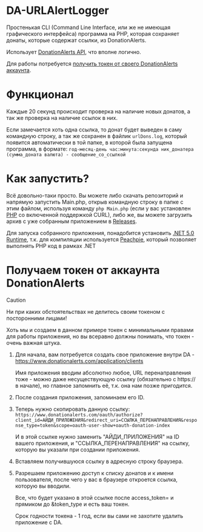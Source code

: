 # DA-URLAlertLogger
Простенькая CLI (Command Line Interface, или же не имеющая графического интерфейса) программа на PHP, которая сохраняет донаты, которые содержат ссылки, из DonationAlerts.

Использует [DonationAlerts API](https://www.donationalerts.com/apidoc), что вполне логично.

Для работы потребуется [получить токен от своего DonationAlerts аккаунта](https://github.com/kotyaralih/DA-URLAlertLogger?tab=readme-ov-file#%D0%BF%D0%BE%D0%BB%D1%83%D1%87%D0%B0%D0%B5%D0%BC-%D1%82%D0%BE%D0%BA%D0%B5%D0%BD-%D0%BE%D1%82-%D0%B0%D0%BA%D0%BA%D0%B0%D1%83%D0%BD%D1%82%D0%B0-donationalerts).

# Функционал
Каждые 20 секунд происходит проверка на наличие новых донатов, а так же проверка на наличие ссылок в них.

Если замечается хоть одна ссылка, то донат будет выведен в саму командную строку, а так же сохранен в файлик `urlDons.log`, который появится автоматически в той папке, в которой была запущена программа, в формате: `год-месяц-день час:минута:секунда ник_донатера (сумма_доната валюта) - сообщение_со_ссылкой`

# Как запустить?
Всё довольно-таки просто. Вы можете либо скачать репозиторий и напрямую запустить Main.php, открыв командную строку в папке с этим файлом, используя команду `php Main.php` (если у вас установлен [PHP](https://www.php.net/) со включенной поддержкой CURL), либо же, вы можете загрузить архив с уже собранным приложением в [Releases](https://github.com/kotyaralih/DA-URLAlertLogger/releases).

Для запуска собранного приложения, понадобится установить [.NET 5.0 Runtime](https://dotnet.microsoft.com/en-us/download/dotnet/thank-you/runtime-5.0.17-windows-x64-installer), т.к. для компиляции используется [Peachpie](https://peachpie.io/), который позволяет выполнять PHP код в рамках .NET

# Получаем токен от аккаунта DonationAlerts
> [!CAUTION]
> Ни при каких обстоятельствах не делитесь своим токеном с посторонними лицами!
> 
> Хоть мы и создаем в данном примере токен с минимальными правами для работы приложения, но вы всеравно должны понимать, что токен - очень важная штука.

1) Для начала, вам потребуется создать свое приложение внутри DA - https://www.donationalerts.com/application/clients
   
   Имя приложения вводим абсолютно любое, URL перенаправления тоже - можно даже несуществующую ссылку (обязательно с https:// в начале), но главное запомнить её, т.к. она нам позже пригодится.
2) После создания приложения, запоминаем его ID.
3) Теперь нужно скопировать данную ссылку: `https://www.donationalerts.com/oauth/authorize?client_id=АЙДИ_ПРИЛОЖЕНИЯ&redirect_uri=ССЫЛКА_ПЕРЕНАПРАВЛЕНИЯ&response_type=token&scope=oauth-user-show+oauth-donation-index`
   
   И в этой ссылке нужно заменить "АЙДИ_ПРИЛОЖЕНИЯ" на ID вашего приложения, и "ССЫЛКА_ПЕРЕНАПРАВЛЕНИЯ" на ссылку, которую вы указали при создании приложения.

4) Вставляем получившуюся ссылку в адресную строку браузера.
   
5) Разрешаем приложению доступ к списку донатов и к имени пользователя, после чего у вас в браузере откроется ссылка, которую вы вводили.
   
   Все, что будет указано в этой ссылке после access_token= и прямиком до &token_type и есть ваш токен.
   
   Срок годности токена - 1 год, если вы сами не захотите удалить приложение с DA.
